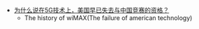 - [为什么说在5G技术上，美国早已失去与中国竞赛的资格？](https://www.youtube.com/watch?v=rehoLlCL47c)
  - The history of wiMAX(The failure of american technology)
